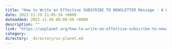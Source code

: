 ```yaml
---
title: "How to Write an Effective SUBSCRIBE TO NEWSLETTER Message - A UX Writer’s Guide"
date: 2022-11-29 21:05:34 +0000
dateadded: 2022-11-30 00:00:56 +0000
description: ""
link: "https://uxplanet.org/how-to-write-an-effective-subscribe-to-newsletter-message-a-ux-writers-guide-631f481b6d7?source=rss----819cc2aaeee0---4"
category:
directory: _directory/ux-planet.md
---
```


